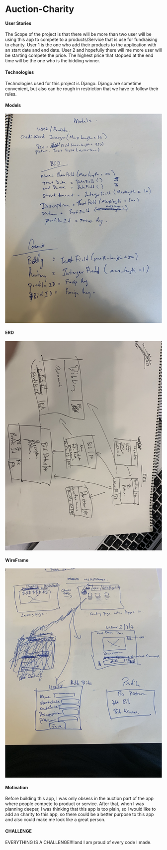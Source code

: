 # Auction-Charity

#### User Stories
The Scope of the project is that there will be more than two user will be using this app to compete to a products/Service that is use for fundraising to charity. User 1 is the one who add their products to the application with an start date and end date. User 2 and hopefully there will me more user will be starting compete the price. The highest price that stopped at the end time will be the one who is the bidding winner.

#### Technologies
Technologies used for this project is Django. Django are sometime convenient, but also can be rough in restriction that we have to follow their rules.

#### Models

![alt text](/static/image/Model.jpg)

#### ERD 
![alt text](/static/image/ERDS.jpg)

#### WireFrame
![alt text](/static/image/WireFrame.jpg)

#### Motivation
Before building this app, I was only obsess in the auction part of the app where people compete to product or service. After that, when I was planning deeper, I was thinking that this app is too plain, so I would like to add an charity to this app, so there could be a better purpose to this app and also could make me look like a great person.

#### CHALLENGE
EVERYTHING IS A CHALLENGE!!!!and I am proud of every code I made.